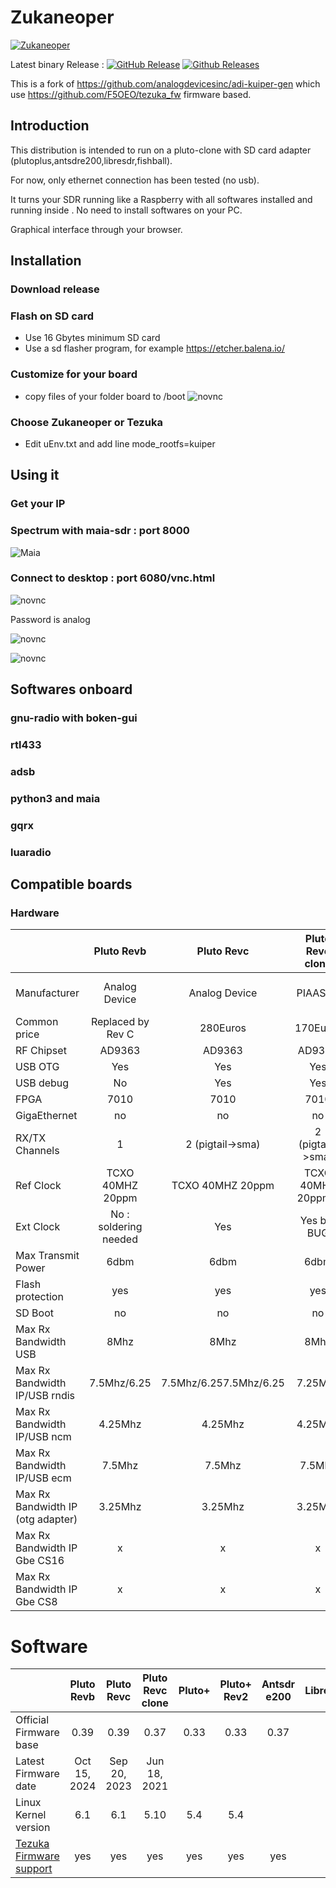 # Zukaneoper
[![Zukaneoper](https://github.com/F5OEO/adi-kuiper-gen/actions/workflows/kuiper2_0-build.yml/badge.svg?branch=main)](https://github.com/F5OEO/adi-kuiper-gen/actions/workflows/kuiper2_0-build.yml)

Latest binary Release : [![GitHub Release](https://img.shields.io/github/release/F5OEO/adi-kuiper-gen.svg)](https://github.com/F5OEO/adi-kuiper-gen/releases/latest)  [![Github Releases](https://img.shields.io/github/downloads/F5OEO/adi-kuiper-gen/total.svg)](https://github.com/F5OEO/adi-kuiper-gen/releases/latest)

This is a fork of https://github.com/analogdevicesinc/adi-kuiper-gen which use https://github.com/F5OEO/tezuka_fw firmware based.

## Introduction

This distribution is intended to run on a pluto-clone with SD card adapter (plutoplus,antsdre200,libresdr,fishball).

For now, only ethernet connection has been tested (no usb).

It turns your SDR running like a Raspberry with all softwares installed and running inside . No need to install softwares on your PC.

Graphical interface through your browser.

## Installation

### Download release

### Flash on SD card

- Use 16 Gbytes minimum SD card
- Use a sd flasher program, for example https://etcher.balena.io/


### Customize for your board
 - copy files of your folder board to /boot
![novnc](/doc/cpyboot.png)

### Choose Zukaneoper or Tezuka
- Edit uEnv.txt and add line mode_rootfs=kuiper

## Using it

### Get your IP

### Spectrum with maia-sdr : port 8000
![Maia](/doc/maiaspectrum.png)

### Connect to desktop : port 6080/vnc.html
![novnc](/doc/novnc.png)

Password is analog 

![novnc](/doc/novnc-pass.png)

![novnc](/doc/novnc-desktop.png)

## Softwares onboard

### gnu-radio with boken-gui

### rtl433

### adsb

### python3 and maia

### gqrx

### luaradio

## Compatible boards
### Hardware

|      |   Pluto Revb |   Pluto Revc |Pluto Revc clone|   Pluto+ |   Pluto+ (3.3v) | Antsdr e200 | LibreSdr/ZynqSdr |PynqSDR|Signal SDR Pro|Fishball|
|---   |:-:|:-: |:-:|:-:|:-: |:-:|:-:|:-:|:-:|:-:|
|Manufacturer       |Analog Device             |Analog Device     |  PIAASDR  |Justin Peng/Howard Su| clone            |AntSDR            |? |regymm| signalens |hamgeek|
|Common price       |Replaced by Rev C             |280Euros     |170Euros |replaced by 3.3v ?    |234Euros            |430Euros           |190Euros |239Euros |900 Euros|150 Euros|
|RF Chipset       |AD9363             |AD9363     |AD9363 |AD9363    |AD9363            |AD9363            |AD9363 |AD9363 |AD9361|AD9363 |
|USB OTG      |Yes             |Yes     |Yes |Yes    |Yes            |No            |yes |yes |yes/USB3 |yes |
|USB debug      |No             |Yes|Yes     |No    |No            |Yes            |yes |yes |yes |yes |
|FPGA      |7010             |7010  |7010     |7010    |7010            |7020            |7020 |7020 |7020 |7010/20 |
|GigaEthernet  |no             |no|no     |yes    |yes            |yes            |yes |yes |yes |yes |
|RX/TX Channels   |1             |2 (pigtail->sma) |2 (pigtail->sma)    |2    |2(pigtail->sma)         |2(pigtail->sma)            |2 |1 |2 |2 |
|Ref Clock   |TCXO 40MHZ 20ppm   |TCXO 40MHZ 20ppm |TCXO 40MHZ 20ppm ?   |TCXO 40MHZ 0.5ppm    |VCTCXO 40MHZ 0.5ppm         |  VCTCXO 40MHZ 2ppm          |VCTCXO 40MHZ 2ppm          |TXCO 1ppm|TXCO 1ppm|
|Ext Clock   | No : soldering needed    |Yes |Yes but BUG    |Yes by jumper   |Yes         |  Yes          | Yes |Yes |yes and gpsdo| Yes 
|Max Transmit Power|6dbm   |6dbm |6dbm    |    |        |10dbm          |? |? |10dbm|10dbm|
|Flash protection|yes   |yes |yes    |no    |no        |no          |? |? |?|no|
|SD Boot|no   |no |no    |yes    |yes       |yes          |yes |yes |yes |yes |
|Max Rx Bandwidth USB |8Mhz  |8Mhz|8Mhz    | 8Mhz |  8Mhz      |x          | | | | |
|Max Rx Bandwidth IP/USB rndis |7.5Mhz/6.25   |7.5Mhz/6.257.5Mhz/6.25    | 7.25Mhz   | 7.25Mhz        |   x       | | | | |
|Max Rx Bandwidth IP/USB ncm |4.25Mhz   |4.25Mhz|4.25Mhz    |  NA  |  NA      |   x       | | |||
|Max Rx Bandwidth IP/USB ecm | 7.5Mhz  |7.5Mhz  |7.5Mhz   |  NA  |   NA     |   x       | | |||
|Max Rx Bandwidth IP (otg adapter) |3.25Mhz   |3.25Mhz|3.25Mhz    | NA   | NA       | x         | | |||
|Max Rx Bandwidth IP Gbe CS16 |x   |x|x    | 15Mhz   | 15Mhz       |          | |||
|Max Rx Bandwidth IP Gbe CS8 |x   |x|x    | 30Mhz   | 30Mhz       |          | |||


# Software

|      |   Pluto Revb |   Pluto Revc |Pluto Revc clone|   Pluto+ |   Pluto+ Rev2 | Antsdr e200 | LibreSdr/ZynqSdr |PynqSDR|Signal SDR Pro|Fishball|
|---       |:-:           |:-:           |:-:   |:-:       |:-:            |:-:          |:-:|:-:|:-:|:-:|
|Official Firmware base   |0.39           |0.39|0.37           |0.33       |0.33            |0.37          |||||
|Latest Firmware date   |Oct 15, 2024            |Sep 20, 2023           |Jun 18, 2021       |           |          |||||
|Linux Kernel version   |6.1           |6.1          |5.10  |5.4       |5.4            |          |||||
|[Tezuka Firmware support](https://github.com/F5OEO/tezuka_fw)  |yes           |yes          |yes  |yes      |yes            |yes          |yes|No|In progress|Yes|






